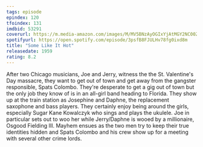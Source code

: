 ```yaml
---
tags: episode
epindex: 120
tfoindex: 131
imdbid: 53291
coverurl: https://m.media-amazon.com/images/M/MV5BNzAyOGIxYjAtMGY2NC00ZTgyLWIwMWEtYzY0OWQ4NDFjOTc5XkEyXkFqcGdeQXVyNjU0OTQ0OTY@._V1_SX202_CR0,0,202,300_.jpg
spotifyurl: https://open.spotify.com/episode/3psfB8FJULHv78fg0ixd8m
title: "Some Like It Hot"
releasedate: 1959
rating: 8.2
---
```


After two Chicago musicians, Joe and Jerry, witness the the St. Valentine's Day massacre, they want to get out of town and get away from the gangster responsible, Spats Colombo. They're desperate to get a gig out of town but the only job they know of is in an all-girl band heading to Florida. They show up at the train station as Josephine and Daphne, the replacement saxophone and bass players. They certainly enjoy being around the girls, especially Sugar Kane Kowalczyk who sings and plays the ukulele. Joe in particular sets out to woo her while Jerry/Daphne is wooed by a millionaire, Osgood Fielding III. Mayhem ensues as the two men try to keep their true identities hidden and Spats Colombo and his crew show up for a meeting with several other crime lords.